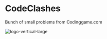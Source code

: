 # CodeClashes
Bunch of small problems from Codinggame.com 

![logo-vertical-large](https://user-images.githubusercontent.com/104838272/174856875-57e90f3a-2085-42e0-9319-ccbfe59506c6.png)
